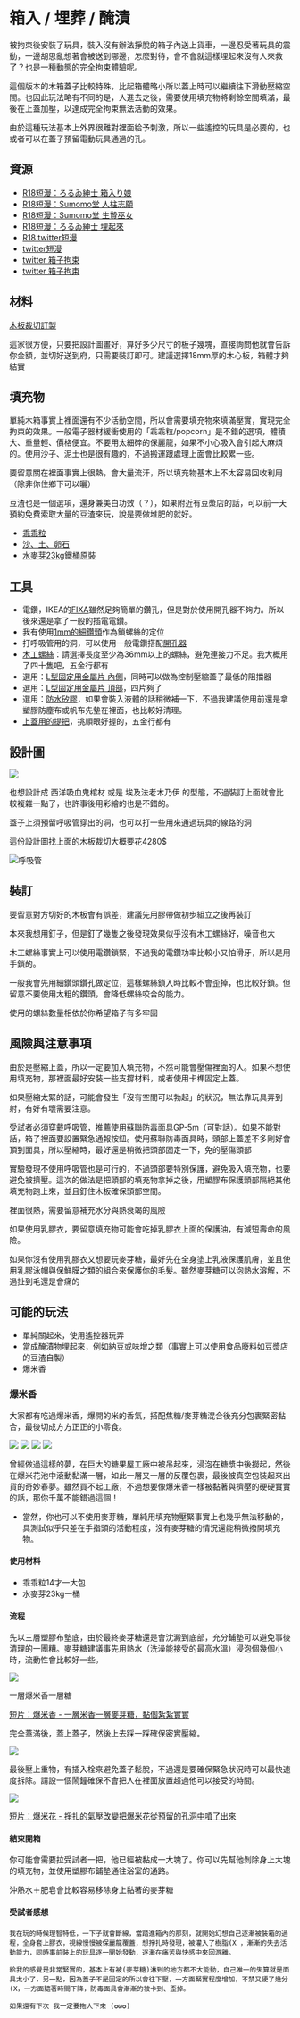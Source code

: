 箱入 / 埋葬 / 醃漬
=====
被拘束後安裝了玩具，裝入沒有辦法掙脫的箱子內送上貨車，一邊忍受著玩具的震動，一邊胡思亂想著會被送到哪邊，怎麼對待，會不會就這樣埋起來沒有人來救了？也是一種動態的完全拘束體驗呢。

這個版本的木箱蓋子比較特殊，比起箱體略小所以蓋上時可以繼續往下滑動壓縮空間。也因此玩法略有不同的是，人進去之後，需要使用填充物將剩餘空間填滿，最後在上蓋加壓，以達成完全拘束無法活動的效果。

由於這種玩法基本上外界很難對裡面給予刺激，所以一些遙控的玩具是必要的，也或者可以在蓋子預留電動玩具通過的孔。

## 資源

- [R18短漫：ろるゐ紳士 箱入り娘](https://www.pixiv.net/artworks/46805657)
- [R18短漫：Sumomo堂 人柱志願](https://exhentai.org/g/1642165/5b2d8960e5/)
- [R18短漫：Sumomo堂 生贄巫女](https://exhentai.org/g/1685488/8708c4e4c9/)
- [R18短漫：ろるゐ紳士 埋起來](https://www.pixiv.net/artworks/80057697)
- [R18 twitter短漫](https://twitter.com/NimbleTail/status/1274508622077194243?s=20)
- [twitter短漫](https://twitter.com/wa_bu_ki/status/1209868569179086848?s=20)
- [twitter 箱子拘束](https://twitter.com/yohan555/status/1261944514513702912?s=20)
- [twitter 箱子拘束](https://twitter.com/K1nkMega/status/1264047082194653184?s=20)

## 材料

[木板裁切訂製](https://www.ruten.com.tw/item/show?21623834062265)

這家很方便，只要把設計圖畫好，算好多少尺寸的板子幾塊，直接詢問他就會告訴你金額，並切好送到府，只需要裝訂即可。建議選擇18mm厚的木心板，箱體才夠結實

## 填充物

單純木箱事實上裡面還有不少活動空間，所以會需要填充物來填滿壓實，實現完全拘束的效果。一般電子器材緩衝使用的「乖乖粒/popcorn」是不錯的選項，體積大、重量輕、價格便宜。不要用太細碎的保麗龍，如果不小心吸入會引起大麻煩的。使用沙子、泥土也是很有趣的，不過搬運跟處理上面會比較累一些。

要留意關在裡面事實上很熱，會大量流汗，所以填充物基本上不太容易回收利用（除非你住鄉下可以曬）

豆渣也是一個選項，還身兼美白功效（？），如果附近有豆漿店的話，可以前一天預約免費索取大量的豆渣來玩，說是要做堆肥的就好。

- [乖乖粒](https://www.ruten.com.tw/item/show?21939036710056)
- [沙、土、卵石](https://www.ruten.com.tw/user/index00.php?s=goingto168)
- [水麥芽23kg鐵桶原裝](https://shopee.tw/M86%E6%B0%B4%E9%BA%A5%E8%8A%BD5kg%E5%8F%A6%E5%94%AE%E6%B7%A8%E9%87%8D23kg%E9%90%B5%E6%A1%B6-i.3534891.18780885)

## 工具

- 電鑽，IKEA的[FIXA](https://www.ikea.com.tw/zh/products/integrated-lighting-and-electronics/accessories-for-installation/fixa-art-80196102)雖然足夠簡單的鑽孔，但是對於使用開孔器不夠力。所以後來還是拿了一般的插電電鑽。
- 我有使用[1mm的細鑽頭](https://www.ruten.com.tw/item/show?22016442567605)作為鎖螺絲的定位
- 打呼吸管用的洞，可以使用一般電鑽搭配[開孔器](https://www.ikea.com.tw/zh/products/integrated-lighting-and-electronics/accessories-for-installation/fixa-art-00302333)
- [木工螺絲](https://www.ruten.com.tw/item/show?21443547475220)：請選擇長度至少為36mm以上的螺絲，避免連接力不足。我大概用了四十隻吧，五金行都有
- 選用：[L型固定用金屬片 內側](https://www.ruten.com.tw/item/show?21651809606307)，同時可以做為控制壓縮蓋子最低的阻擋器
- 選用：[L型固定用金屬片 頂部](https://www.ruten.com.tw/item/show?21729722578237)，四片夠了
- 選用：[防水矽膠](https://www.ruten.com.tw/item/show?21711526365492)，如果會裝入液體的話稍微補一下，不過我建議使用前還是拿塑膠防塵布或帆布先墊在裡面，也比較好清理。
- [上蓋用的提把](https://www.ruten.com.tw/item/show?22030931927402)，挑順眼好握的，五金行都有

## 設計圖

![](imgs/box_sketch.png)

也想設計成 西洋吸血鬼棺材 或是 埃及法老木乃伊 的型態，不過裝訂上面就會比較複雜一點了，也許事後用彩繪的也是不錯的。

蓋子上須預留呼吸管穿出的洞，也可以打一些用來通過玩具的線路的洞

這份設計圖找上面的木板裁切大概要花4280$

![呼吸管](imgs/box01.png)

## 裝訂

要留意對方切好的木板會有誤差，建議先用膠帶做初步組立之後再裝訂

本來我想用釘子，但是釘了幾隻之後發現效果似乎沒有木工螺絲好，噪音也大

木工螺絲事實上可以使用電鑽鎖緊，不過我的電鑽功率比較小又怕滑牙，所以是用手鎖的。

一般我會先用細鑽頭鑽孔做定位，這樣螺絲鎖入時比較不會歪掉，也比較好鎖。但留意不要使用太粗的鑽頭，會降低螺絲咬合的能力。

使用的螺絲數量相依於你希望箱子有多牢固

## 風險與注意事項

由於是壓縮上蓋，所以一定要加入填充物，不然可能會壓傷裡面的人。如果不想使用填充物，那裡面最好安裝一些支撐材料，或者使用卡榫固定上蓋。

如果壓縮太緊的話，可能會發生「沒有空間可以勃起」的狀況，無法靠玩具弄到射，有好有壞需要注意。

受試者必須穿戴呼吸管，推薦使用蘇聯防毒面具GP-5m（可對話）。如果不能對話，箱子裡面要設置緊急通報按鈕。使用蘇聯防毒面具時，頭部上蓋差不多剛好會頂到面具，所以壓縮時，最好還是稍微把頭部固定一下，免的壓傷頭部

實驗發現不使用呼吸管也是可行的，不過頭部要特別保護，避免吸入填充物，也要避免被擠壓。這次的做法是把頭部的填充物拿掉之後，用塑膠布保護頭部隔絕其他填充物跑上來，並且釘住木板確保頭部空間。

裡面很熱，需要留意補充水分與熱衰竭的風險

如果使用乳膠衣，要留意填充物可能會吃掉乳膠衣上面的保護油，有減短壽命的風險。

如果你沒有使用乳膠衣又想要玩麥芽糖，最好先在全身塗上乳液保護肌膚，並且使用乳膠泳帽與保鮮膜之類的組合來保護你的毛髮。雖然麥芽糖可以泡熱水溶解，不過扯到毛還是會痛的

## 可能的玩法

- 單純關起來，使用遙控器玩弄
- 當成醃漬物埋起來，例如納豆或味增之類（事實上可以使用食品廢料如豆漿店的豆渣自製）
- 爆米香

### 爆米香
大家都有吃過爆米香，爆開的米的香氣，搭配焦糖/麥芽糖混合後充分包裹緊密黏合，最後切成方方正正的小零食。

![](imgs/mp1.png)
![](imgs/mp2.png)
![](imgs/mp3.png)
![](imgs/mp4.png)

曾經做過這樣的夢，在巨大的糖果屋工廠中被吊起來，浸泡在糖漿中後撈起，然後在爆米花池中滾動黏滿一層，如此一層又一層的反覆包裹，最後被真空包裝起來出貨的奇妙春夢。雖然買不起工廠，不過想要像爆米香一樣被黏著與擠壓的硬硬實實的話，那你千萬不能錯過這個！

* 當然，你也可以不使用麥芽糖，單純用填充物壓緊事實上也幾乎無法移動的，具測試似乎只差在手指頭的活動程度，沒有麥芽糖的情況還能稍微撥開填充物。

#### 使用材料
- 乖乖粒14才一大包
- 水麥芽23kg一桶

#### 流程

先以三層塑膠布墊底，由於最終麥芽糖還是會沈澱到底部，充分鋪墊可以避免事後清理的一團糟。麥芽糖建議事先用熱水（洗澡能接受的最高水溫）浸泡個幾個小時，流動性會比較好一些。

![](imgs/box02.png)

一層爆米香一層糖

[短片：爆米香 - 一層米香一層麥芽糖，黏個紮紮實實](https://youtu.be/x-3sPTxS4tQ)

完全蓋滿後，蓋上蓋子，然後上去踩一踩確保密實壓縮。

![](imgs/box03.png)

最後壓上重物，有插入栓來避免蓋子鬆脫，不過還是要確保緊急狀況時可以最快速度拆除。請設一個鬧鐘確保不會把人在裡面放置超過他可以接受的時間。

![](imgs/box04.png)

[短片：爆米花 - 掙扎的氣壓改變把爆米花從預留的孔洞中噴了出來](https://youtu.be/Zu4KZnM7OPk)

#### 結束開箱

你可能會需要拉受試者一把，他已經被黏成一大塊了。你可以先幫他剝除身上大塊的填充物，並使用塑膠布鋪墊通往浴室的通路。

沖熱水＋肥皂會比較容易移除身上黏著的麥芽糖

#### 受試者感想

```
我在玩的時候理智特低，一下子就會斷線，當踏進箱內的那刻，就開始幻想自己逐漸被裝箱的過程，全身套上膠衣，視線慢慢被保麗龍覆蓋，想掙扎時發現，被灌入了樹脂(X ，漸漸的失去活動能力，同時事前裝上的玩具逐一開始發動，逐漸在痛苦與快感中來回游離。

給我的感覺是非常緊實的，基本上有被(麥芽糖)淋到的地方都不大能動，自己唯一的失算就是面具太小了，另一點，因為蓋子不是固定的所以會往下壓，一方面緊實程度增加，不禁又硬了幾分(X，一方面隨著時間下降，防毒面具會漸漸的被卡到、歪掉。

如果還有下次 我一定要拖人下來 (✪ω✪)
```